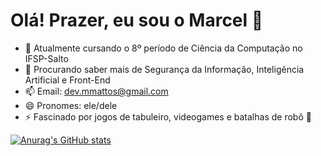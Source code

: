 # Olá! Prazer, eu sou o Marcel 👋

- 🔭 Atualmente cursando o 8º período de Ciência da Computação no IFSP-Salto
- 🌱 Procurando saber mais de Segurança da Informação, Inteligência Artificial e Front-End
- 📫 Email: dev.mmattos@gmail.com
- 😄 Pronomes: ele/dele
- ⚡ Fascinado por jogos de tabuleiro, videogames e batalhas de robô 🤖

[![Anurag's GitHub stats](https://github-readme-stats.vercel.app/api?username=ihex03&theme=synthwave&show_icons=true)](https://github.com/anuraghazra/github-readme-stats)


<!--
**iHex03/iHex03** is a ✨ _special_ ✨ repository because its `README.md` (this file) appears on your GitHub profile.

Here are some ideas to get you started:

- 🔭 Atualmente cursando o 8º período de Ciência da Computação no IFSP-Salto
- 🌱 Procurando saber mais de Segurança da Informação, Inteligência Artificial e Front-End
- 📫 Email: dev.mmattos@gmail.com
- 😄 Pronomes: ele/dele
- ⚡ Fascinado por jogos de tabuleiro, videogames e batalhas de robô 🤖
-->
